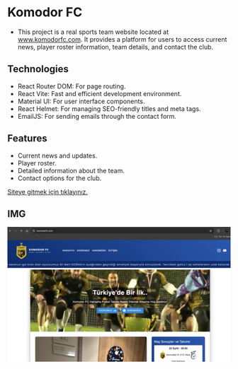 # Komodor FC

- This project is a real sports team website located at www.komodorfc.com. It provides a platform for users to access current news, player roster information, team details, and contact the club.

## Technologies

- React Router DOM: For page routing.
- React Vite: Fast and efficient development environment.
- Material UI: For user interface components.
- React Helmet: For managing SEO-friendly titles and meta tags.
- EmailJS: For sending emails through the contact form.

## Features

- Current news and updates.
- Player roster.
- Detailed information about the team.
- Contact options for the club.

<a href='https://wwww.komodorfc.com'>Siteye gitmek için tıklayınız. </a>

## IMG

<img src="/public/screenshot.png">
